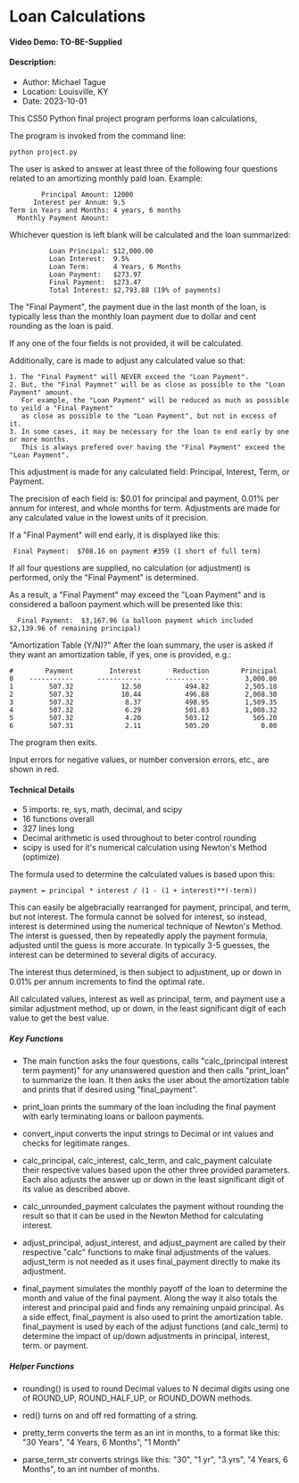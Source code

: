 # Loan Calculations
#### Video Demo: TO-BE-Supplied
#### Description:

* Author:   Michael Tague
* Location: Louisville, KY
* Date:     2023-10-01

This CS50 Python final project program performs loan calculations,

The program is invoked from the command line:

    python project.py

The user is asked to answer at least three of the following four questions related to an amortizing monthly paid loan.  Example:

            Principal Amount: 12000
          Interest per Annum: 9.5
    Term in Years and Months: 4 years, 6 months
      Monthly Payment Amount:

Whichever question is left blank will be calculated and the loan summarized:

              Loan Principal: $12,000.00
              Loan Interest:  9.5%
              Loan Term:      4 Years, 6 Months
              Loan Payment:   $273.97
              Final Payment:  $273.47
              Total Interest: $2,793.88 (19% of payments)

The "Final Payment", the payment due in the last month of the loan, is typically less than the monthly loan payment due to dollar and cent rounding as the loan is paid.

If any one of the four fields is not provided, it will be calculated.

Additionally, care is made to adjust any calculated value so that:

    1. The "Final Payment" will NEVER exceed the "Loan Payment".
    2. But, the "Final Paymnet" will be as close as possible to the "Loan Payment" amount.
       For example, the "Loan Payment" will be reduced as much as possible to yeild a "Final Payment"
       as close as possible to the "Loan Payment", but not in excess of it.
    3. In some cases, it may be necessary for the loan to end early by one or more months.
       This is always prefered over having the "Final Payment" exceed the "Loan Payment".

This adjustment is made for any calculated field: Principal, Interest, Term, or Payment.

The precision of each field is:  $0.01 for principal and payment, 0.01% per annum for interest, and whole months for term.  Adjustments are made for any calculated value in the lowest units of it precision.

If a "Final Payment" will end early, it is displayed like this:

     Final Payment:  $708.16 on payment #359 (1 short of full term)

If all four questions are supplied, no calculation (or adjustment) is performed, only the "Final Payment" is determined.

As a result, a "Final Payment" may exceed the "Loan Payment" and is considered a balloon payment which will be presented like this:

      Final Payment:  $3,167.96 (a balloon payment which included $2,139.96 of remaining principal)

"Amortization Table (Y/N)?"  After the loan summary, the user is asked if they want an amortization table, if yes, one is provided, e.g.:

    #        Payment         Interest        Reduction        Principal
    0    -----------      -----------      -----------         3,000.00
    1         507.32            12.50           494.82         2,505.18
    2         507.32            10.44           496.88         2,008.30
    3         507.32             8.37           498.95         1,509.35
    4         507.32             6.29           501.03         1,008.32
    5         507.32             4.20           503.12           505.20
    6         507.31             2.11           505.20             0.00

The program then exits.

Input errors for negative values, or number conversion errors, etc., are shown in red.

#### Technical Details

* 5 imports: re, sys, math, decimal, and scipy
* 16 functions overall
* 327 lines long
* Decimal arithmetic is used throughout to beter control rounding
* scipy is used for it's numerical calculation using Newton's Method (optimize)

The formula used to determine the calculated values is based upon this:

    payment = principal * interest / (1 - (1 + interest)**(-term))

This can easily be algebracially rearranged for payment, principal, and term, but not interest.  The formula cannot be solved for interest, so instead, interest is determined using the numerical technique of Newton's Method.   The interst is guessed, then by repeatedly apply the payment formula, adjusted until the guess is more accurate.  In typically 3-5 guesses, the interest can be determined to several digits of accuracy.

The interest thus determined, is then subject to adjustment, up or down in 0.01% per annum increments to find the optimal rate.

All calculated values, interest as well as principal, term, and payment use a similar adjustment method, up or down, in the least significant digit of each value to get the best value.

##### Key Functions
- The main function asks the four questions, calls "calc_(principal interest term payment)" for any unanswered question and then calls "print_loan" to summarize the loan.  It then asks the user about the amortization table and prints that if desired using "final_payment".

- print_loan prints the summary of the loan including the final payment with early terminating loans or balloon payments.

- convert_input converts the input strings to Decimal or int values and checks for legitimate ranges.

- calc_principal, calc_interest, calc_term, and calc_payment calculate their respective values based upon the other three provided parameters.  Each also adjusts the answer up or down in the least significant digit of its value as described above.

- calc_unrounded_payment calculates the payment without rounding the result so that it can be used in the Newton Method for calculating interest.

- adjust_principal, adjust_interest, and adjust_payment are called by their respective "calc" functions to make final adjustments of the values.  adjust_term is not needed as it uses final_payment directly to make its adjustment.

- final_payment simulates the monthly payoff of the loan to determine the month and value of the final payment.  Along the way it also totals the interest and principal paid and finds any remaining unpaid principal.   As a side effect, final_payment is also used to print the amortization table.  final_payment is used by each of the adjust functions (and calc_term) to determine the impact of up/down adjustments in principal, interest, term. or payment.

##### Helper Functions

- rounding() is used to round Decimal values to N decimal digits using one of ROUND_UP, ROUND_HALF_UP, or ROUND_DOWN methods.

- red() turns on and off red formatting of a string.

- pretty_term converts the term as an int in months, to a format like this:  "30 Years", "4 Years, 6 Months", "1 Month"

- parse_term_str converts strings like this: "30", "1 yr", "3 yrs", "4 Years, 6 Months", to an int number of months.
